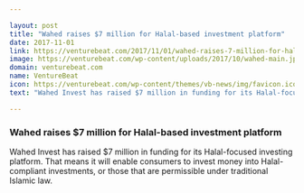 ```yaml
---

layout: post
title: "Wahed raises $7 million for Halal-based investment platform"
date: 2017-11-01
link: https://venturebeat.com/2017/11/01/wahed-raises-7-million-for-halal-based-investment-platform/
image: https://venturebeat.com/wp-content/uploads/2017/10/wahed-main.jpg?fit=780%2C469&strip=all
domain: venturebeat.com
name: VentureBeat
icon: https://venturebeat.com/wp-content/themes/vb-news/img/favicon.ico
text: "Wahed Invest has raised $7 million in funding for its Halal-focused investing platform. That means it will enable consumers to invest money into Halal-compliant investments, or those that are permissible under traditional Islamic law."

---
```


### Wahed raises $7 million for Halal-based investment platform

Wahed Invest has raised $7 million in funding for its Halal-focused investing platform. That means it will enable consumers to invest money into Halal-compliant investments, or those that are permissible under traditional Islamic law.